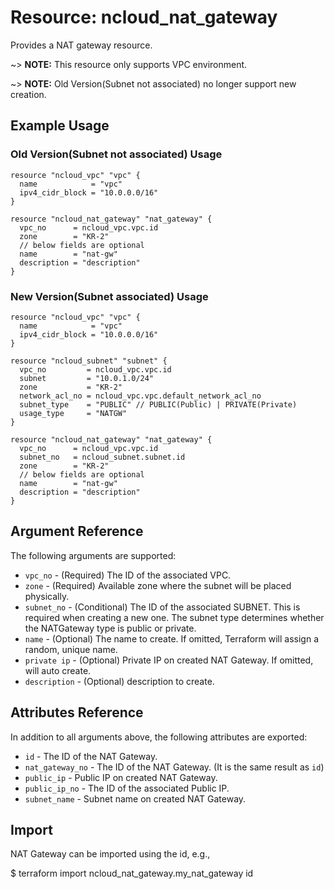 # Resource: ncloud_nat_gateway

Provides a NAT gateway resource.

~> **NOTE:** This resource only supports VPC environment.

~> **NOTE:** Old Version(Subnet not associated) no longer support new creation.

## Example Usage

### Old Version(Subnet not associated) Usage

```hcl
resource "ncloud_vpc" "vpc" {
  name            = "vpc"
  ipv4_cidr_block = "10.0.0.0/16"
}

resource "ncloud_nat_gateway" "nat_gateway" {
  vpc_no      = ncloud_vpc.vpc.id
  zone        = "KR-2"
  // below fields are optional
  name        = "nat-gw"
  description = "description"
}

```

### New Version(Subnet associated) Usage

```hcl
resource "ncloud_vpc" "vpc" {
  name            = "vpc"
  ipv4_cidr_block = "10.0.0.0/16"
}

resource "ncloud_subnet" "subnet" {
  vpc_no         = ncloud_vpc.vpc.id
  subnet         = "10.0.1.0/24"
  zone           = "KR-2"
  network_acl_no = ncloud_vpc.vpc.default_network_acl_no
  subnet_type    = "PUBLIC" // PUBLIC(Public) | PRIVATE(Private)
  usage_type     = "NATGW"
}

resource "ncloud_nat_gateway" "nat_gateway" {
  vpc_no      = ncloud_vpc.vpc.id
  subnet_no   = ncloud_subnet.subnet.id
  zone        = "KR-2"
  // below fields are optional
  name        = "nat-gw"
  description = "description"
}

```

## Argument Reference

The following arguments are supported:

* `vpc_no` - (Required) The ID of the associated VPC.
* `zone` - (Required) Available zone where the subnet will be placed physically.
* `subnet_no` - (Conditional) The ID of the associated SUBNET. This is required when creating a new one. The subnet type determines whether the NATGateway type is public or private. 
* `name` - (Optional) The name to create. If omitted, Terraform will assign a random, unique name.
* `private ip` - (Optional) Private IP on created NAT Gateway. If omitted, will auto create.
* `description` - (Optional) description to create.

## Attributes Reference

In addition to all arguments above, the following attributes are exported:

* `id` - The ID of the NAT Gateway.
* `nat_gateway_no` - The ID of the NAT Gateway. (It is the same result as `id`) 
* `public_ip` - Public IP on created NAT Gateway.
* `public_ip_no` - The ID of the associated Public IP.
* `subnet_name` - Subnet name on created NAT Gateway.

## Import

NAT Gateway can be imported using the id, e.g.,

$ terraform import ncloud_nat_gateway.my_nat_gateway id
